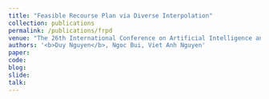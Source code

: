 ```yaml
---
title: "Feasible Recourse Plan via Diverse Interpolation"
collection: publications
permalink: /publications/frpd
venue: "The 26th International Conference on Artificial Intelligence and Statistics (AISTATS), 2023."
authors: '<b>Duy Nguyen</b>, Ngoc Bui, Viet Anh Nguyen'
paper:
code:
blog:
slide:
talk:
---
```


